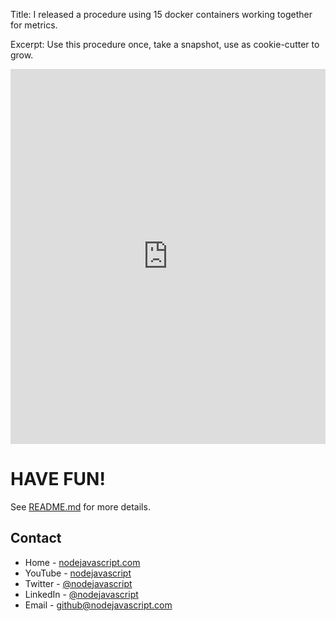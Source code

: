 Title: I released a procedure using 15 docker containers working together for metrics.

Excerpt: Use this procedure once, take a snapshot, use as cookie-cutter to grow.


<iframe src="https://nodejavascript.com/i-created-a-self-hosted-droplet-procedure-for-smart-time-series-analytics/" frameborder="0" allowfullscreen style="width:100%;height:600px"></iframe>



# HAVE FUN!

See [README.md](https://github.com/nodejavascript/linux-setup-docker-clean-monitoring/blob/master/README.md) for more details.

## Contact
* Home - [nodejavascript.com](https://nodejavascript.com?ref=githubContact)
* YouTube - [nodejavascript](https://www.youtube.com/channel/UCZFJHjd0c79xyj2SpB8UbJg)
* Twitter - [@nodejavascript](https://twitter.com/nodejavascript)
* LinkedIn - [@nodejavascript](https://linkedin.com/in/georgefielder)
* Email - [github@nodejavascript.com](mailto:github@nodejavascript.com)

